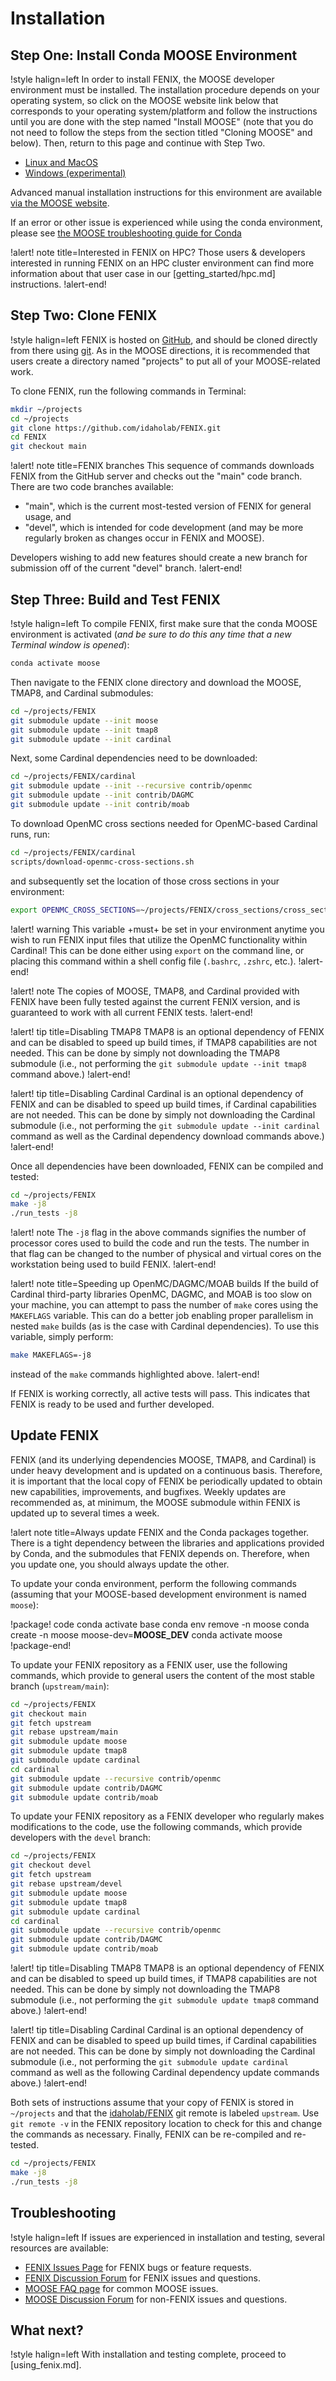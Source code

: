 # Installation

## Step One: Install Conda MOOSE Environment

!style halign=left
In order to install FENIX, the MOOSE developer environment must be installed. The
installation procedure depends on your operating system, so click on the MOOSE
website link below that corresponds to your operating system/platform and follow
the instructions until you are done with the step named "Install MOOSE" (note that
you do not need to follow the steps from the section titled "Cloning MOOSE" and below). Then,
return to this page and continue with Step Two.

- [Linux and MacOS](https://mooseframework.inl.gov/getting_started/installation/conda.html)
- [Windows (experimental)](https://mooseframework.inl.gov/getting_started/installation/windows.html)

Advanced manual installation instructions for this environment are available
[via the MOOSE website](https://mooseframework.inl.gov/getting_started/installation/index.html).

If an error or other issue is experienced while using the conda environment,
please see [the MOOSE troubleshooting guide for Conda](https://mooseframework.inl.gov/help/troubleshooting.html#condaissues)

!alert! note title=Interested in FENIX on HPC?
Those users & developers interested in running FENIX on an HPC cluster environment can find more
information about that user case in our [getting_started/hpc.md] instructions.
!alert-end!

## Step Two: Clone FENIX

!style halign=left
FENIX is hosted on [GitHub](https://github.com/idaholab/FENIX), and should be
cloned directly from there using [git](https://git-scm.com/). As in the MOOSE
directions, it is recommended that users create a directory named "projects" to
put all of your MOOSE-related work.

To clone FENIX, run the following commands in Terminal:

```bash
mkdir ~/projects
cd ~/projects
git clone https://github.com/idaholab/FENIX.git
cd FENIX
git checkout main
```

!alert! note title=FENIX branches
This sequence of commands downloads FENIX from the GitHub server and checks
out the "main" code branch. There are two code branches available:

- "main", which is the current most-tested version of FENIX for general usage, and
- "devel", which is intended for code development (and may be more regularly broken
  as changes occur in FENIX and MOOSE).

Developers wishing to add new features should create a new branch for submission
off of the current "devel" branch.
!alert-end!

## Step Three: Build and Test FENIX

!style halign=left
To compile FENIX, first make sure that the conda MOOSE environment is activated
(*and be sure to do this any time that a new Terminal window is opened*):

```bash
conda activate moose
```

Then navigate to the FENIX clone directory and download the MOOSE, TMAP8, and Cardinal submodules:

```bash
cd ~/projects/FENIX
git submodule update --init moose
git submodule update --init tmap8
git submodule update --init cardinal
```

Next, some Cardinal dependencies need to be downloaded:

```bash
cd ~/projects/FENIX/cardinal
git submodule update --init --recursive contrib/openmc
git submodule update --init contrib/DAGMC
git submodule update --init contrib/moab
```

To download OpenMC cross sections needed for OpenMC-based Cardinal runs, run:

```bash
cd ~/projects/FENIX/cardinal
scripts/download-openmc-cross-sections.sh
```

and subsequently set the location of those cross sections in your environment:

```bash
export OPENMC_CROSS_SECTIONS=~/projects/FENIX/cross_sections/cross_sections.xml
```

!alert! warning
This variable +must+ be set in your environment anytime you wish to run FENIX input files that
utilize the OpenMC functionality within Cardinal! This can be done either using `export` on the
command line, or placing this command within a shell config file (`.bashrc`, `.zshrc`, etc.).
!alert-end!

!alert! note
The copies of MOOSE, TMAP8, and Cardinal provided with FENIX have been fully tested against the current
FENIX version, and is guaranteed to work with all current FENIX tests.
!alert-end!

!alert! tip title=Disabling TMAP8
TMAP8 is an optional dependency of FENIX and can be disabled to speed up build times, if TMAP8
capabilities are not needed. This can be done by simply not downloading the TMAP8 submodule
(i.e., not performing the `git submodule update --init tmap8` command above.)
!alert-end!

!alert! tip title=Disabling Cardinal
Cardinal is an optional dependency of FENIX and can be disabled to speed up build times, if Cardinal
capabilities are not needed. This can be done by simply not downloading the Cardinal submodule
(i.e., not performing the `git submodule update --init cardinal` command as well as the Cardinal
dependency download commands above.)
!alert-end!

Once all dependencies have been downloaded, FENIX can be compiled and tested:

```bash
cd ~/projects/FENIX
make -j8
./run_tests -j8
```

!alert! note
The `-j8` flag in the above commands signifies the number of processor cores used to
build the code and run the tests. The number in that flag can be changed to the
number of physical and virtual cores on the workstation being used to build FENIX.
!alert-end!

!alert! note title=Speeding up OpenMC/DAGMC/MOAB builds
If the build of Cardinal third-party libraries OpenMC, DAGMC, and MOAB is too slow on your machine,
you can attempt to pass the number of `make` cores using the `MAKEFLAGS` variable. This can do a
better job enabling proper parallelism in nested `make` builds (as is the case with Cardinal
dependencies). To use this variable, simply perform:

```bash
make MAKEFLAGS=-j8
```

instead of the `make` commands highlighted above.
!alert-end!

If FENIX is working correctly, all active tests will pass. This indicates that
FENIX is ready to be used and further developed.

## Update FENIX

FENIX (and its underlying dependencies MOOSE, TMAP8, and Cardinal) is under heavy development and is
updated on a continuous basis. Therefore, it is important that the local copy of FENIX be periodically
updated to obtain new capabilities, improvements, and bugfixes. Weekly updates are recommended as,
at minimum, the MOOSE submodule within FENIX is updated up to several times a week.

!alert note title=Always update FENIX and the Conda packages together.
There is a tight dependency between the libraries and applications provided by Conda, and the submodules that FENIX depends on. Therefore, when you update one, you should always update the other.

To update your conda environment, perform the following commands (assuming that your MOOSE-based development environment is named `moose`):

!package! code
conda activate base
conda env remove -n moose
conda create -n moose moose-dev=__MOOSE_DEV__
conda activate moose
!package-end!

To update your FENIX repository as a FENIX user, use the following commands, which provide to general users the content of the most stable branch (`upstream/main`):

```bash
cd ~/projects/FENIX
git checkout main
git fetch upstream
git rebase upstream/main
git submodule update moose
git submodule update tmap8
git submodule update cardinal
cd cardinal
git submodule update --recursive contrib/openmc
git submodule update contrib/DAGMC
git submodule update contrib/moab
```

To update your FENIX repository as a FENIX developer who regularly makes modifications to the code, use the following commands,
which provide developers with the `devel` branch:

```bash
cd ~/projects/FENIX
git checkout devel
git fetch upstream
git rebase upstream/devel
git submodule update moose
git submodule update tmap8
git submodule update cardinal
cd cardinal
git submodule update --recursive contrib/openmc
git submodule update contrib/DAGMC
git submodule update contrib/moab
```

!alert! tip title=Disabling TMAP8
TMAP8 is an optional dependency of FENIX and can be disabled to speed up build times, if TMAP8
capabilities are not needed. This can be done by simply not downloading the TMAP8 submodule
(i.e., not performing the `git submodule update tmap8` command above.)
!alert-end!

!alert! tip title=Disabling Cardinal
Cardinal is an optional dependency of FENIX and can be disabled to speed up build times, if Cardinal
capabilities are not needed. This can be done by simply not downloading the Cardinal submodule
(i.e., not performing the `git submodule update cardinal` command as well as the following Cardinal
dependency update commands above.)
!alert-end!

Both sets of instructions assume that your copy of FENIX is stored in `~/projects` and that the [idaholab/FENIX](https://github.com/idaholab/FENIX)
git remote is labeled `upstream`. Use `git remote -v` in the FENIX repository location to check for
this and change the commands as necessary. Finally, FENIX can be re-compiled and re-tested.

```bash
cd ~/projects/FENIX
make -j8
./run_tests -j8
```

## Troubleshooting

!style halign=left
If issues are experienced in installation and testing, several resources
are available:

- [FENIX Issues Page](https://github.com/idaholab/FENIX/issues) for FENIX bugs or feature requests.
- [FENIX Discussion Forum](https://github.com/idaholab/FENIX/discussions) for FENIX issues and questions.
- [MOOSE FAQ page](https://mooseframework.inl.gov/help/faq/index.html) for common MOOSE issues.
- [MOOSE Discussion Forum](https://github.com/idaholab/moose/discussions) for non-FENIX issues and questions.

## What next?

!style halign=left
With installation and testing complete, proceed to [using_fenix.md].
